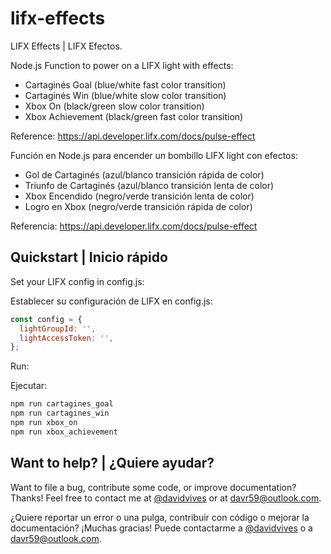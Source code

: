 # lifx-effects
LIFX Effects | LIFX Efectos.

Node.js Function to power on a LIFX light with effects:

* Cartaginés Goal (blue/white fast color transition)
* Cartaginés Win (blue/white slow color transition)
* Xbox On (black/green slow color transition)
* Xbox Achievement (black/green fast color transition)

Reference: https://api.developer.lifx.com/docs/pulse-effect

Función en Node.js  para encender un bombillo LIFX light con efectos:

* Gol de Cartaginés (azul/blanco transición rápida de color)
* Triunfo de Cartaginés (azul/blanco transición lenta de color)
* Xbox Encendido (negro/verde transición lenta de color)
* Logro en Xbox (negro/verde transición rápida de color)

Referencia: https://api.developer.lifx.com/docs/pulse-effect

## Quickstart | Inicio rápido

Set your LIFX config in config.js:

Establecer su configuración de LIFX en config.js:

```javascript
const config = {
  lightGroupId: '',
  lightAccessToken: '',
};
```

Run:

Ejecutar:

```bash
npm run cartagines_goal
npm run cartagines_win
npm run xbox_on
npm run xbox_achievement
```

## Want to help? | ¿Quiere ayudar?

Want to file a bug, contribute some code, or improve documentation? Thanks! Feel free to contact me at [@davidvives](https://twitter.com/davidvives) or at davr59@outlook.com.

¿Quiere reportar un error o una pulga, contribuir con código o mejorar la documentación? ¡Muchas gracias! Puede contactarme a [@davidvives](https://twitter.com/davidvives) o a davr59@outlook.com.

